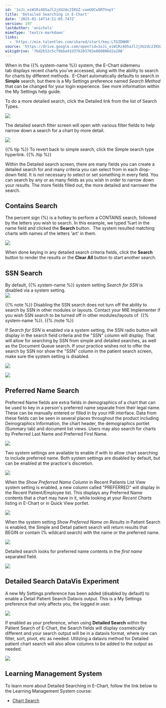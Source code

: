 ```yaml
---
id: '1oJi_eiW1Rz4O5aJlJjXU2dc2IKUZ-vaeUOCw5M7hnpY'
title: 'Detailed Searching in E-Chart'
date: '2025-01-14T14:51:05.747Z'
version: 197
lastAuthor: 'anichols'
mimeType: 'text/x-markdown'
links:
  - 'https://mie.talentlms.com/shared/start/key:LTGIDNHR'
source: 'https://drive.google.com/open?id=1oJi_eiW1Rz4O5aJlJjXU2dc2IKUZ-vaeUOCw5M7hnpY'
wikigdrive: '7bd2b52c5cf9bba91d376203703e860806d2a208'
---
```

When in the {{% system-name %}} system, the E-Chart sidemenu tab displays recent charts you've accessed, along with the ability to search for charts by different methods.  E-Chart automatically defaults to search in **Simple** search, but there is a My Settings preference named *Search Method* that can be changed for your login experience.  See more information within the My Settings help guide.

To do a more detailed search, click the Detailed link from the list of Search Types.

![](../detailed-searching-in-e-chart.assets/9bde2d66fe2c7c9955d0d80d9e0fec04.png)

The detailed search filter screen will open with various filter fields to help narrow down a search for a chart by more detail.

![](../detailed-searching-in-e-chart.assets/be5328a4b81c9853b4f592f154594f91.png)

{{% tip %}}
To revert back to simple search, click the Simple search type hyperlink.
{{% /tip %}}

Within the Detailed search screen, there are many fields you can create a detailed search for and many criteria you can select from in each drop-down field. It is not necessary to select or set something in every field. You can search by any or as many fields as you wish in order to narrow down your results. The more fields filled out, the more detailed and narrower the search.

## Contains Search

The percent sign (%) is a hotkey to perform a CONTAINS search, followed by the letters you wish to search. In this example, we typed %art in the name field and clicked the **Search** button.  The system resulted matching charts with names of the letters ‘art' in them.

![](../detailed-searching-in-e-chart.assets/6a46b0bd7f99d2479da83dc546bfbb51.png)

When done keying in any detailed search criteria fields, click the **Search** button to render the results or the **Clear All** button to start another search.

## SSN Search

By default, {{% system-name %}} system setting *Search for SSN* is disabled via a system setting.  
![](../detailed-searching-in-e-chart.assets/2b65024220b01048e7ee520ccadf68c1.png)

{{% note %}}
Disabling the SSN search does not turn off the ability to search by SSN in other modules or layouts. Contact your MIE Implementer if you wish SSN search to be turned off in other modules/layouts of  {{% system-name %}}.
{{% /note %}}

If *Search for SSN* is enabled via a system setting, the SSN radio button will display in the search field criteria and the "SSN" column will display. That will allow for searching by SSN from simple and detailed searches, as well as the Document Queue search. If your practice wishes not to offer the search by SSN nor show the "SSN" column in the patient search screen, make sure the system setting is disabled.

![](../detailed-searching-in-e-chart.assets/7c4ed8481cc53b68b5e7850f9ada05d8.png)

![](../detailed-searching-in-e-chart.assets/4e99c04b57f9c544f78e563c442a0167.png)

## Preferred Name Search

Preferred Name fields are extra fields in demographics of a chart that can be used to key in a person's preferred name separate from their legal name. These can be manually entered or filled in by your HR interface. Data from these fields can be seen in several places throughout the product including Demographics Information, the chart header, the demographics portlet (Summary tab) and document list views. Users may also search for charts by Preferred Last Name and Preferred First Name.

![](../detailed-searching-in-e-chart.assets/424b538479e0354e6ae02111f5434ed7.png)

Two system settings are available to enable if with to allow chart searching to include preferred name.  Both system settings are disabled by default, but can be enabled at the practice's discretion.

![](../detailed-searching-in-e-chart.assets/3901df7afa7bd7d8cae9fcd06349a666.png)

When the *Show Preferred Name Column* in Recent Patients List View system setting is enabled, a new column called "PREFERRED" will display in the Recent Patient/Employee list. This displays any Preferred Name contents that a chart may have in it, while looking at your *Recent Charts* listing in E-Chart or in Quick View portlet.

![](../detailed-searching-in-e-chart.assets/e49f717acb6691cabdded36f474c1f3a.png)

When the system setting *Show Preferred Name on Results* in Patient Search is enabled, the Simple and Detail patient search will return results that BEGIN or contain (% wildcard search) with the name or the preferred name.

![](../detailed-searching-in-e-chart.assets/d65c10c13bc02c348838de6ce255651f.png)

Detailed search looks for preferred name contents in the *first name* separated field.

![](../detailed-searching-in-e-chart.assets/3a3f322330f86189b9b2e1500079b184.png)

## Detailed Search DataVis Experiment

A new My Settings preference has been added (disabled by default) to enable a Detail Patient Search Datavis output.  This is a My Settings preference that only affects you, the logged in user.

![](../detailed-searching-in-e-chart.assets/46061004a1e9e0094664b94dbd00727e.png)

If enabled as your preference, when using **Detailed Search** within the Patient Search of E-Chart, the Search fields will display cosmetically different and your search output will be in a datavis format, where one can filter, sort, pivot, etc as needed.  Utilizing a datavis method for Detailed patient chart search will also allow columns to be added to the output as needed.

![](../detailed-searching-in-e-chart.assets/a905eb38987a01e92ff3db54a58a0c2b.png)

## Learning Management System

To learn more about Detailed Searching in E-Chart, follow the link below to the Learning Management System course:

* [Chart Search](https://mie.talentlms.com/shared/start/key:LTGIDNHR)
